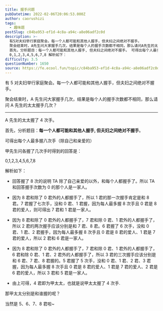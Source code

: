```yaml
---
title: 握手问题
pubDatetime: 2022-02-06T20:06:53.000Z
author: caorushizi
tags:
  - 趣味题
postSlug: c84ba953-ef1d-4c8a-a94c-a8e06adf2c0d
description: >-
  有5对夫妇举行家庭聚会。每一个人都可能和其他人握手，但夫妇之间绝对不握手。
  聚会结束时，A先生问大家握手几次，结果是每个人的握手次数都不相同，那么请问A先生的太太握手几次？ A先生的太太握了4次手。
  首先，分析题目：每一个人都可能和其他人握手, 但夫妇之间绝对不握手。 可得出每个人最多握八次手（除自己和亲爱的） 甲先生问各握了几次手时得到的回答是：
  0,1,2,3,4,5,6,7,8 解析如下：
difficulty: 3.5
questionNumber: 1650
source: https://fe.ecool.fun/topic/c84ba953-ef1d-4c8a-a94c-a8e06adf2c0d
---
```


有 5 对夫妇举行家庭聚会。每一个人都可能和其他人握手，但夫妇之间绝对不握手。

聚会结束时，A 先生问大家握手几次，结果是每个人的握手次数都不相同，那么请问 A 先生的太太握手几次？

---

A 先生的太太握了 4 次手。

首先，分析题目：**每一个人都可能和其他人握手, 但夫妇之间绝对不握手**。

可得出每个人最多握八次手（除自己和亲爱的）

甲先生问各握了几次手时得到的回答是：

0,1,2,3,4,5,6,7,8

解析如下：

- 回答握了 8 次的说明 TA 除了自己亲爱的以外，和每个人都握手了。所以 TA 和回答握手次数为 0 的那个人是一家人。

- 因为 8 君和除了 0 君外的人都握手了，所以 1 君的那一次握手肯定是和 8 君。7 君握了七次手，没和 0 君、1 君握，因为每人最多握 8 次手且 0 君是 8 君的爱人，则可得出 7 君和 1 君是一家人。

- 因为 8 君和除了 0 君外的人都握手了，7 君和除 0 君、1 君外的人都握手了，所以 2 君的两次握手应该分别是和 7 君、8 君。6 君握了 6 次手，没和 0 君、1 君、2 君握手，因为每人最多握 8 次手且 0 君是 8 君的爱人、1 君是 7 君的爱人，所以 2 君和 6 君是一家人。

- 因为 8 君和除了 0 君外的人都握手了，7 君和除 0 君、1 君外的人都握手了，6 君和除 0 君、1 君、2 君外的人都握手了，所以 3 君的三次握手应该分别是和 6 君、7 君、8 君握的。5 君握了 5 次手，没和 0 君、1 君、2 君、3 君握，因为每人最多握 8 次手且 0 君是 8 君的爱人、1 君是 7 君的爱人、2 君是 6 君的爱人，所以 3 君和 5 君是一家人。

- 由上可得，4 君即为甲太太，也就是说甲太太握了 4 次手.

那甲太太分别是和谁握的呢？

当然是 5、6、7、8 君啦~

